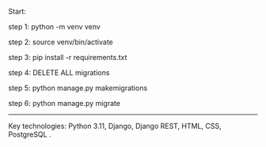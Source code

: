 Start:

step 1: python -m venv venv

step 2: source venv/bin/activate

step 3: pip install -r requirements.txt

step 4: DELETE ALL migrations

step 5: python manage.py makemigrations

step 6: python manage.py migrate

-----------------------------------------

Key technologies: Python 3.11, Django, Django REST, HTML, CSS, PostgreSQL .